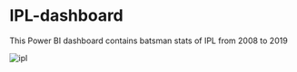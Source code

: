 # IPL-dashboard

This Power BI dashboard contains batsman stats of IPL from 2008 to 2019

![ipl](https://user-images.githubusercontent.com/93053123/193078093-60229bbb-f94f-4fcc-a962-35438088eda4.png)
